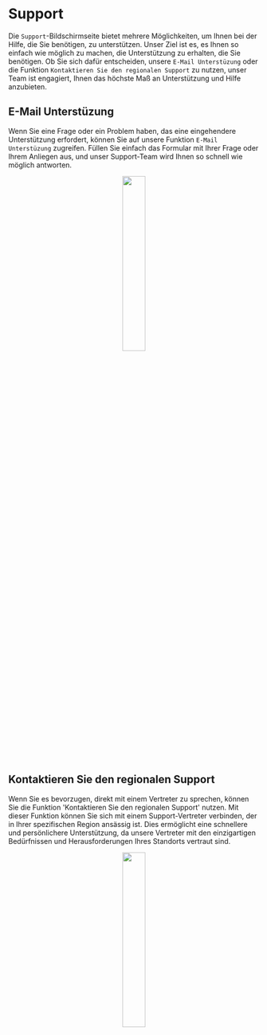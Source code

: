 # Support 

Die `Support`-Bildschirmseite bietet mehrere Möglichkeiten, um Ihnen bei der Hilfe, die Sie benötigen, zu unterstützen. Unser Ziel ist es, es Ihnen so einfach wie möglich zu machen, die Unterstützung zu erhalten, die Sie benötigen. Ob Sie sich dafür entscheiden, unsere `E-Mail Unterstüzung` oder die Funktion `Kontaktieren Sie den regionalen Support` zu nutzen, unser Team ist engagiert, Ihnen das höchste Maß an Unterstützung und Hilfe anzubieten.

## E-Mail Unterstüzung

 Wenn Sie eine Frage oder ein Problem haben, das eine eingehendere Unterstützung erfordert, können Sie auf unsere Funktion `E-Mail Unterstüzung` zugreifen. Füllen Sie einfach das Formular mit Ihrer Frage oder Ihrem Anliegen aus, und unser Support-Team wird Ihnen so schnell wie möglich antworten.

 <p align="center"><img src="https://i.imgur.com/3QiM3Bi.gif" width="30%"></p>


## Kontaktieren Sie den regionalen Support      


Wenn Sie es bevorzugen, direkt mit einem Vertreter zu sprechen, können Sie die Funktion 'Kontaktieren Sie den regionalen Support' nutzen. Mit dieser Funktion können Sie sich mit einem Support-Vertreter verbinden, der in Ihrer spezifischen Region ansässig ist. Dies ermöglicht eine schnellere und persönlichere Unterstützung, da unsere Vertreter mit den einzigartigen Bedürfnissen und Herausforderungen Ihres Standorts vertraut sind.


<p align="center"><img src="https://i.imgur.com/UhnaGSk.gif" width="30%"></p>
